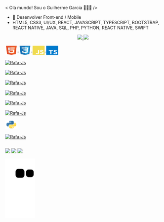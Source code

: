 < Olá mundo! Sou o Guilherme Garcia 👨🏻‍💻 />

- 💫 Desenvolver Front-end / Mobile
-  HTML5, CSS3, UI/UX, REACT, JAVASCRIPT, TYPESCRIPT, BOOTSTRAP, REACT NATIVE, JAVA, SQL, PHP, PYTHON, REACT NATIVE, SWIFT

<div align="center">
  <a href="https://github.com/guigarcea">
  <img height="150" src="https://github-readme-stats.vercel.app/api?username=guigarcea&show_icons=true&theme=midnight-purple&include_all_commits=true&count_private=true"/>
  <img height="150" src="https://github-readme-stats.vercel.app/api/top-langs/?username=guigarcea&layout=compact&langs_count=7&theme=midnight-purple"/>
</div>

 <div style="display: inline_block"><br>
   
  <img align="center" alt="Rafa-Js" height="30" width="40" src="https://raw.githubusercontent.com/devicons/devicon/master/icons/html5/html5-original.svg">
  
  <img align="center" alt="Rafa-HTML" height="30" width="40" src="https://raw.githubusercontent.com/devicons/devicon/master/icons/css3/css3-original.svg">
  
  <img align="center" alt="Rafa-CSS" height="30" width="40" src="https://raw.githubusercontent.com/devicons/devicon/master/icons/javascript/javascript-plain.svg">

<img align="center" alt="Rafa-CSS" height="30" width="40" src="https://raw.githubusercontent.com/devicons/devicon/master/icons/typescript/typescript-plain.svg">

  <img align="center" alt="Rafa-Js" height="30" width="40" 
src="https://cdn.jsdelivr.net/gh/devicons/devicon/icons/bootstrap/bootstrap-original.svg" />

  <img align="center" alt="Rafa-Js" height="30" width="40" 
    src="https://cdn.jsdelivr.net/gh/devicons/devicon/icons/figma/figma-original.svg" />
    
  <img align="center" alt="Rafa-Js" height="30" width="40" 
    src="https://cdn.jsdelivr.net/gh/devicons/devicon/icons/react/react-original.svg" />
    
  <img align="center" alt="Rafa-Js" height="30" width="40" 
    src="https://cdn.jsdelivr.net/gh/devicons/devicon/icons/typescript/typescript-original.svg" />
    
  <img align="center" alt="Rafa-Js" height="30" width="40" 
    src="https://cdn.jsdelivr.net/gh/devicons/devicon/icons/php/php-original.svg" />
    
  <img align="center" alt="Rafa-Js" height="30" width="40" 
    src="https://cdn.jsdelivr.net/gh/devicons/devicon/icons/java/java-original-wordmark.svg" />

  <img align="center" alt="Rafa-Js" height="30" width="40" 
    src="https://raw.githubusercontent.com/devicons/devicon/master/icons/python/python-original.svg" />
    
  <img align="center" alt="Rafa-Js" height="30" width="40" 
    src="https://cdn.jsdelivr.net/gh/devicons/devicon/icons/swift/swift-original.svg" />
   
</div>
  
  ##
  
  <div> 
 <a href="discordapp.com/users/yGarcia#4268" target="_blank"><img src="https://img.shields.io/badge/Discord-7289DA?style=for-the-badge&logo=discord&logoColor=white" target="_blank"></a> 
  <a href = "mailto:guilhermetrianguloazul@gmail.com"><img src="https://img.shields.io/badge/-Gmail-%23333?style=for-the-badge&logo=gmail&logoColor=white" target="_blank"></a>
  <a href="https://www.linkedin.com/in/guigarcea/" target="_blank"><img src="https://img.shields.io/badge/-LinkedIn-%230077B5?style=for-the-badge&logo=linkedin&logoColor=white" target="_blank"></a> 
 </div>

 ![snake gif](https://github.com/GuiGarcea/GuiGarcea/blob/output/github-contribution-grid-snake.svg)
